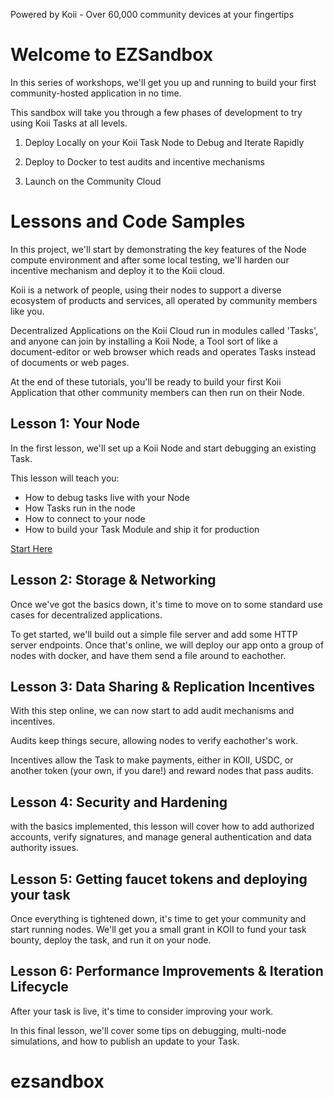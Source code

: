 Powered by Koii - Over 60,000 community devices at your fingertips

# Welcome to EZSandbox
In this series of workshops, we'll get you up and running to build your first community-hosted application in no time.

This sandbox will take you through a few phases of development to try using Koii Tasks at all levels.

1. Deploy Locally on your Koii Task Node to Debug and Iterate Rapidly

2. Deploy to Docker to test audits and incentive mechanisms

3. Launch on the Community Cloud

# Lessons and Code Samples
In this project, we'll start by demonstrating the key features of the Node compute environment and after some local testing, we'll harden our incentive mechanism and deploy it to the Koii cloud. 

Koii is a network of people, using their nodes to support a diverse ecosystem of products and services, all operated by community members like you.

Decentralized Applications on the Koii Cloud run in modules called 'Tasks', and anyone can join by installing a Koii Node, a Tool sort of like a document-editor or web browser which reads and operates Tasks instead of documents or web pages. 

At the end of these tutorials, you'll be ready to build your first Koii Application that other community members can then run on their Node. 

## Lesson 1: Your Node
In the first lesson, we'll set up a Koii Node and start debugging an existing Task. 

This lesson will teach you:
 - How to debug tasks live with your Node
 - How Tasks run in the node
 - How to connect to your node
 - How to build your Task Module and ship it for production

[Start Here](./Lesson%201/README.md)

## Lesson 2: Storage & Networking 
Once we've got the basics down, it's time to move on to some standard use cases for decentralized applications. 

To get started, we'll build out a simple file server and add some HTTP server endpoints. Once that's online, we will deploy our app onto a group of nodes with docker, and have them send a file around to eachother. 

## Lesson 3: Data Sharing & Replication Incentives
With this step online, we can now start to add audit mechanisms and incentives.

Audits keep things secure, allowing nodes to verify eachother's work.

Incentives allow the Task to make payments, either in KOII, USDC, or another token (your own, if you dare!) and reward nodes that pass audits.

## Lesson 4: Security and Hardening
with the basics implemented, this lesson will cover how to add authorized accounts, verify signatures, and manage general authentication and data authority issues. 

## Lesson 5: Getting faucet tokens and deploying your task
Once everything is tightened down, it's time to get your community and start running nodes. We'll get you a small grant in KOII to fund your task bounty, deploy the task, and run it on your node.

## Lesson 6: Performance Improvements & Iteration Lifecycle
After your task is live, it's time to consider improving your work.

In this final lesson, we'll cover some tips on debugging, multi-node simulations, and how to publish an update to your Task. 
# ezsandbox
